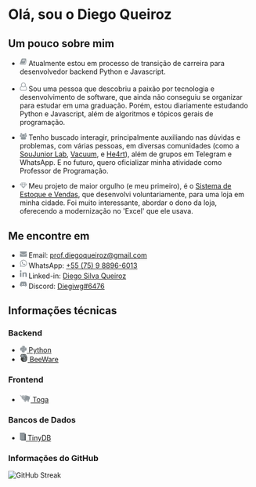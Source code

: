 # Olá, sou o Diego Queiroz

## Um pouco sobre mim

- <img src="assets/book.svg" width="14" /> Atualmente estou em processo de transição de carreira para desenvolvedor backend Python e Javascript.

- <img src="assets/user-o.svg" width="14" /> Sou uma pessoa que descobriu a paixão por tecnologia e desenvolvimento de software, que ainda não conseguiu se organizar para estudar em uma graduação. Porém, estou diariamente estudando Python e Javascript, além de algoritmos e tópicos gerais de programação.

- <img src="assets/users.svg" width="14" /> Tenho buscado interagir, principalmente auxiliando nas dúvidas e problemas, com várias pessoas, em diversas comunidades (como a [SouJunior Lab](https://discord.gg/soujunior-community-759176734460346423), [Vacuum](https://discord.gg/vacuum), e [He4rt](https://discord.gg/he4rt)), além de grupos em Telegram e WhatsApp. E no futuro, quero oficializar minha atividade como Professor de Programação.

<a name="Discord"></a>

- <img src="assets/diamond.svg" width="14" /> Meu projeto de maior orgulho (e meu primeiro), é o [Sistema de Estoque e Vendas](https://github.com/Diegiwg/sistema-de-vendas-inventario-queiroz-lubrificantes), que desenvolvi voluntariamente, para uma loja em minha cidade. Foi muito interessante, abordar o dono da loja, oferecendo a modernização no 'Excel' que ele usava.

## Me encontre em

- <img src="assets/envelope.svg" width="14" /> Email: [prof.diegoqueiroz@gmail.com](mailto:prof.diegoqueiroz@gmail.com)
- <img src="assets/whatsapp.svg" width="14" /> WhatsApp: [+55 (75) 9 8896-6013](https://tinyurl.com/WhatsApp-Diegiwg)
- <img src="assets/linkedin.svg" width="14" /> Linked-in: [Diego Silva Queiroz](https://www.linkedin.com/in/diego-silva-queiroz)
- <img src="assets/discord.svg" width="14" /> Discord: [Diegiwg#6476](#Discord)

## Informações técnicas

### Backend

- [<img src="assets/python.svg" width="14" /> Python](https://www.python.org/)
- [<img src="assets/beeware.svg" width="16" /> BeeWare](https://beeware.org/)

### Frontend

- [<img src="assets/toga.svg" width="22" /> Toga](https://toga.readthedocs.io/)

### Bancos de Dados

- [<img src="assets/tinydb.svg" width="12" /> TinyDB](https://tinydb.readthedocs.io/)

### Informações do GitHub

![GitHub Streak](https://github-readme-streak-stats.herokuapp.com?user=Diegiwg&theme=transparent&locale=pt_BR&date_format=j%2Fn%5B%2FY%5D&card_width=520)
